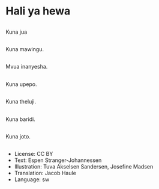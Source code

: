 # Hali ya hewa

##
Kuna jua

##
Kuna mawingu.

##
Mvua inanyesha.

##
Kuna upepo.

##
Kuna theluji.

##
Kuna baridi.

##
Kuna joto.

##
* License: CC BY
* Text: Espen Stranger-Johannessen
* Illustration: Tuva Akselsen Sandersen, Josefine Madsen
* Translation: Jacob Haule
* Language: sw
